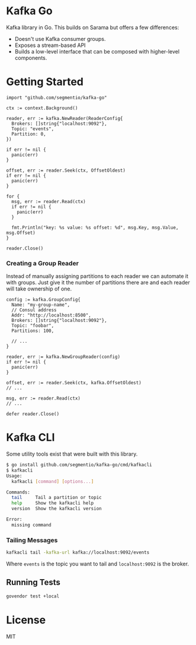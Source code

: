 # Kafka Go

Kafka library in Go. This builds on Sarama but offers a few differences:

- Doesn't use Kafka consumer groups.
- Exposes a stream-based API
- Builds a low-level interface that can be composed with higher-level components.

# Getting Started

```golang
import "github.com/segmentio/kafka-go"

ctx := context.Background()

reader, err := kafka.NewReader(ReaderConfig{
  Brokers: []string{"localhost:9092"},
  Topic: "events",
  Partition: 0,
})

if err != nil {
  panic(err)
}

offset, err := reader.Seek(ctx, OffsetOldest)
if err != nil {
  panic(err)
}

for {
  msg, err := reader.Read(ctx)
  if err != nil {
    panic(err)
  }

  fmt.Println("key: %s value: %s offset: %d", msg.Key, msg.Value, msg.Offset)
}

reader.Close()
```

### Creating a Group Reader

Instead of manually assigning partitions to each reader we can automate it with groups. Just give it the number of partitions there are and each reader
will take ownership of one.

```golang
config := kafka.GroupConfig{
  Name: "my-group-name",
  // Consul address
  Addr: "http://localhost:8500",
  Brokers: []string{"localhost:9092"},
  Topic: "foobar",
  Partitions: 100,

  // ...
}

reader, err := kafka.NewGroupReader(config)
if err != nil {
  panic(err)
}

offset, err := reader.Seek(ctx, kafka.OffsetOldest)
// ...

msg, err := reader.Read(ctx)
// ...

defer reader.Close()
```

# Kafka CLI

Some utility tools exist that were built with this library.

```bash
$ go install github.com/segmentio/kafka-go/cmd/kafkacli
$ kafkacli
Usage:
  kafkacli [command] [options...]

Commands:
  tail     Tail a partition or topic
  help     Show the kafkacli help
  version  Show the kafkacli version

Error:
  missing command
```

### Tailing Messages

```bash
kafkacli tail -kafka-url kafka://localhost:9092/events
```

Where `events` is the topic you want to tail and `localhost:9092` is the broker.

## Running Tests

```bash
govendor test +local
```

# License

MIT
